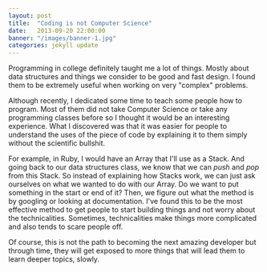 ```yaml
---
layout: post
title:  "Coding is not Computer Science"
date:   2013-09-20 22:00:00
banner: "/images/banner-1.jpg"
categories: jekyll update
---
```



Programming in college definitely taught me a lot of things. Mostly
about data structures and things we consider to be good and fast design.
I found them to be extremely useful when working on very "complex"
problems.

Although recently, I dedicated some time to teach some people how to
program. Most of them did not take Computer Science or take any
programming classes before so I thought it would be an interesting
experience. What I discovered was that it was easier for people to
understand the uses of the piece of code by explaining it to them
simply without the scientific bullshit.

For example, in Ruby, I would have an Array that I'll use as a Stack.
And going back to our data structures class, we know that we can *push*
and *pop* from this Stack. So instead of explaining how Stacks work,
we can just ask ourselves on what we wanted to do with our Array. Do
we want to put something in the start or end of it? Then, we figure out
what the method is by googling or looking at documentation. I've found
this to be the most effective method to get people to start building
things and not worry about the technicalities. Sometimes, technicalities
make things more complicated and also tends to scare people off.

Of course, this is not the path to becoming the next amazing developer
but through time, they will get exposed to more things that will lead
them to learn deeper topics, slowly.
